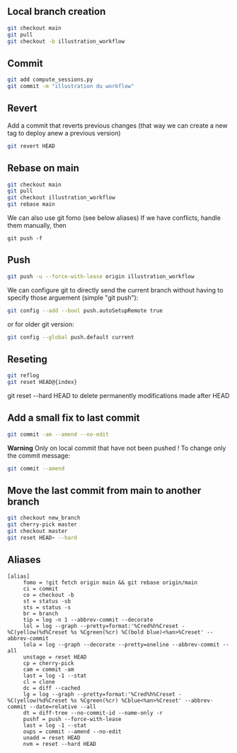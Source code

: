 ## Local branch creation
``` bash
git checkout main
git pull
git checkout -b illustration_workflow
```
## Commit 
``` bash
git add compute_sessions.py
git commit -m "illustration du workflow"
```

## Revert
Add a commit that reverts previous changes (that way we can create a new tag to deploy anew a previous version)
``` bash
git revert HEAD
```

## Rebase on main
``` bash
git checkout main
git pull
git checkout illustration_workflow
git rebase main
```
We can also use git fomo (see below aliases)
If we have conflicts, handle them manually, then
```
git push -f
```

## Push
``` bash
git push -u --force-with-lease origin illustration_workflow
```
We can configure git to directly send the current branch without having to specify those arguement (simple "git push"):  

``` bash
git config --add --bool push.autoSetupRemote true
```
or for older git version:  

``` bash
git config --global push.default current
```

## Reseting
``` bash
git reflog
git reset HEAD@{index}
```
git reset --hard HEAD to delete permanently modifications made after HEAD

## Add a small fix to last commit
``` bash
git commit -am --amend --no-edit
```
**Warning** Only on local commit that have not been pushed !
To change only the commit message:  

``` bash
git commit --amend
```

## Move the last commit from main to another branch
``` bash
git checkout new_branch
git cherry-pick master
git checkout master
git reset HEAD~ --hard
```

## Aliases
```
[alias]
     fomo = !git fetch origin main && git rebase origin/main
     ci = commit
     co = checkout -b
     st = status -sb
     sts = status -s
     br = branch
     tip = log -n 1 --abbrev-commit --decorate
     lol = log --graph --pretty=format:'%Cred%h%Creset -%C(yellow)%d%Creset %s %Cgreen(%cr) %C(bold blue)<%an>%Creset' --abbrev-commit
     lola = log --graph --decorate --pretty=oneline --abbrev-commit --all
     unstage = reset HEAD
     cp = cherry-pick
     cam = commit -am
     last = log -1 --stat
     cl = clone
     dc = diff --cached
     lg = log --graph --pretty=format:'%Cred%h%Creset -%C(yellow)%d%Creset %s %Cgreen(%cr) %Cblue<%an>%Creset' --abbrev-commit --date=relative --all
     dt = diff-tree --no-commit-id --name-only -r
     pushf = push --force-with-lease
     last = log -1 --stat
     oups = commit --amend --no-edit
     unadd = reset HEAD
     nvm = reset --hard HEAD
```

